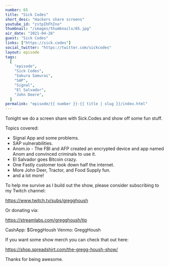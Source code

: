 ```yaml
---
number: 65
title: "Sick Codes"
short_desc: "Hackers share screens"
youtube_id: "zstpIhFhIno"
thumbnail: "/images/thumbnails/65.jpg"
air_date: "2021-04-26"
guest: "Sick Codes"
links: ["https://sick.codes"]
social_twitter: "https://twitter.com/sickcodes"
layout: episode
tags:
  [
    "episode",
    "Sick Codes",
    "Sakura Samurai",
    "SAP",
    "Signal",
    "El Salvador",
    "John Deere",
  ]
permalink: "episode/{{ number }}-{{ title | slug }}/index.html"
---
```


Tonight we do a screen share with Sick.Codes and show off some fun stuff.

Topics covered:

- Signal App and some problems.
- SAP vulnerabilities.
- Anom.io - The FBI and AFP created an encrypted device and app named Anom and convinced criminals to use it.
- El Salvador goes Bitcoin crazy.
- One Fastly customer took down half the internet.
- More John Deer, Tractor, and Food Supply fun.
- and a lot more!

To help me survive as I build out the show, please consider subscribing to my Twitch channel:

https://www.twitch.tv/subs/gregghoush​​

Or donating via:

https://streamlabs.com/gregghoush/tip​​

CashApp: $GreggHoush
Venmo: GreggHoush

If you want some show merch you can check that out here:

https://shop.spreadshirt.com/the-gregg-housh-show/

Thanks for being awesome.

